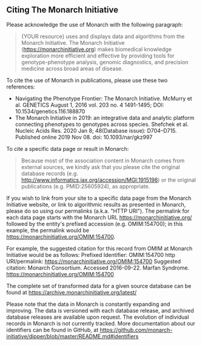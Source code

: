 <div class="container-fluid monarch-view">

<h2 class="page-title"> Citing The Monarch Initiative</h2> 
Please acknowledge the use of Monarch with the following paragraph:

> {YOUR resource} uses and displays data and algorithms from the Monarch Initiative. The Monarch Initiative (https://monarchinitiative.org) makes biomedical knowledge exploration more efficient and effective by providing tools for genotype-phenotype analysis, genomic diagnostics, and precision medicine across broad areas of disease.

To cite the use of Monarch in publications, please use these two references:

- Navigating the Phenotype Frontier: The Monarch Initiative. McMurry et al. GENETICS August 1, 2016 vol. 203 no. 4 1491-1495; DOI: 10.1534/genetics.116.188870
- The Monarch Initiative in 2019: an integrative data and analytic platform connecting phenotypes to genotypes across species. Shefchek et al. Nucleic Acids Res. 2020 Jan 8; 48(Database issue): D704–D715. Published online 2019 Nov 08. doi: 10.1093/nar/gkz997

To cite a specific data page or result in Monarch:

> Because most of the association content in Monarch comes from external sources, we kindly ask that you please cite the original database records (e.g. http://www.informatics.jax.org/accession/MGI:1915196) or the original publications (e.g. PMID:25605924), as appropriate.

If you wish to link from your site to a specific data page from the Monarch Initiative website, or link to algorithmic results as presented in Monarch, please do so using our permalinks (a.k.a. "HTTP URI"). The permalink for each data page starts with the Monarch URL https://monarchinitiative.org/ followed by the entity's prefixed accession (e.g. OMIM:154700); in this example, the permalink would be https://monarchinitiative.org/OMIM:154700.

For example, the suggested citation for this record from OMIM at Monarch Initiative would be as follows:
Prefixed Identifier: OMIM:154700
http URI/permalink: https://monarchinitiative.org/OMIM:154700
Suggested citation: Monarch Consortium. Accessed 2016-09-22. Marfan Syndrome. https://monarchinitiative.org/OMIM:154700

The complete set of transformed data for a given source database can be found at https://archive.monarchinitiative.org/latest/

Please note that the data in Monarch is constantly expanding and improving. The data is versioned with each database release, and archived database releases are available upon request. The evolution of individual records in Monarch is not currently tracked. More documentation about our identifiers can be found in GitHub, at https://github.com/monarch-initiative/dipper/blob/master/README.md#identifiers

</div>

<style lang="scss">

</style>

<script>
export default {
  name: 'AboutMonarch',
  components: {
  },
};
</script>

